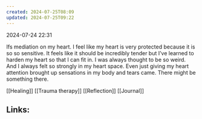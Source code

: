 ```yaml
---
created: 2024-07-25T08:09
updated: 2024-07-25T09:22
---
```

2024-07-24 22:31

Ifs mediation on my heart. I feel like my heart is very protected because it is so so sensitive. It feels like it should be incredibly tender but I’ve learned to harden my heart so that I can fit in. I was always thought to be so weird. And I always felt so strongly in my heart space. Even just giving my heart attention brought up sensations in my body and tears came. There might be something there. 

[[Healing]] 
[[Trauma therapy]]
[[Reflection]]
[[Journal]]
## Links:



